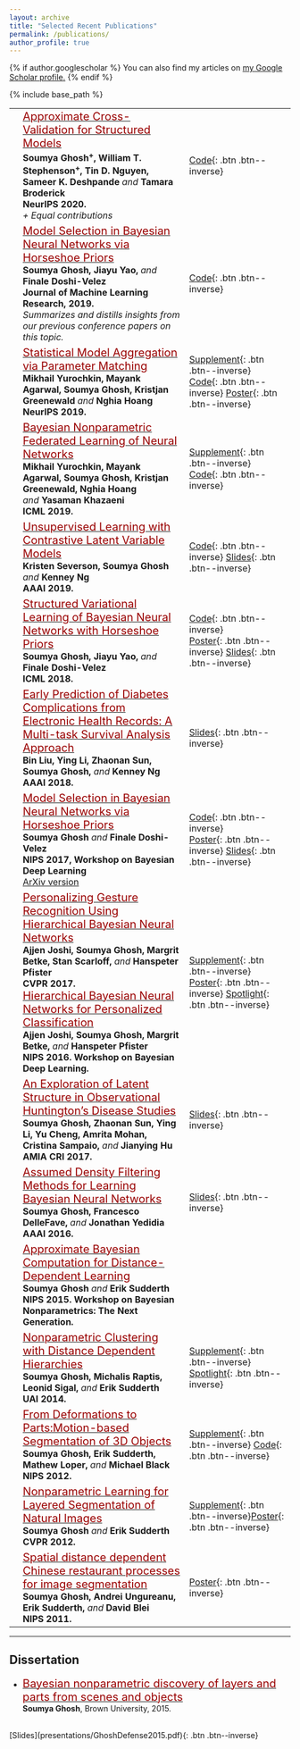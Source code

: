 ```yaml
---
layout: archive
title: "Selected Recent Publications"
permalink: /publications/
author_profile: true
---
```

{% if author.googlescholar %}
  You can also find my articles on <u><a href="{{author.googlescholar}}">my Google Scholar profile</a>.</u>
{% endif %}

{% include base_path %}

|        |          |        |
| :-------------: |:-------------| :------------ |
|    |  [<span style="color:rgb(153, 0, 0); font-size: 15pt"> Approximate Cross-Validation for Structured Models </span>](https://arxiv.org/abs/2006.12669)  <br> <span style="font-size: 12pt"> **Soumya Ghosh<sup>+</sup>, William T. Stephenson<sup>+</sup>, Tin D. Nguyen, Sameer K. Deshpande** *and* **Tamara Broderick** </span><br> <span style="font-size: 12pt"> **NeurIPS 2020.** <br>*+ Equal contributions*| [Code](https://github.com/SoumyaTGhosh/structured-infinitesimal-jackknife){: .btn .btn--inverse}|
|    |  [<span style="color:rgb(153, 0, 0); font-size: 15pt"> Model Selection in Bayesian Neural Networks via Horseshoe Priors  </span>](http://jmlr.org/papers/v20/19-236.html)  <br> <span style="font-size: 12pt"> **Soumya Ghosh, Jiayu Yao,** *and* **Finale Doshi-Velez** </span><br> <span style="font-size: 12pt"> **Journal of Machine Learning Research, 2019.** <br>*Summarizes and distills insights from our previous conference papers on this topic.* | [Code](https://github.com/IBM/UQ360/tree/main/uq360/models/bayesian_neural_networks){: .btn .btn--inverse}|
|    |  [<span style="color:rgb(153, 0, 0); font-size: 15pt"> Statistical Model Aggregation via Parameter Matching </span>](https://papers.nips.cc/paper/9277-statistical-model-aggregation-via-parameter-matching.pdf)  <br> <span style="font-size: 12pt"> **Mikhail Yurochkin, Mayank Agarwal, Soumya Ghosh, Kristjan Greenewald** *and* **Nghia Hoang** </span><br> <span style="font-size: 12pt"> **NeurIPS 2019.** | [Supplement](https://papers.nips.cc/paper/9277-statistical-model-aggregation-via-parameter-matching){: .btn .btn--inverse} <br> [Code](https://github.com/IBM/SPAHM){: .btn .btn--inverse} [Poster](http://soumyaghosh.com/publications/presentations/SPAHM2019.pdf){: .btn .btn--inverse}|
|    |  [<span style="color:rgb(153, 0, 0); font-size: 15pt"> Bayesian Nonparametric Federated Learning of Neural Networks </span>](http://proceedings.mlr.press/v97/yurochkin19a/yurochkin19a.pdf)  <br> <span style="font-size: 12pt"> **Mikhail Yurochkin, Mayank Agarwal, Soumya Ghosh, Kristjan Greenewald, Nghia Hoang** <br> *and* **Yasaman Khazaeni** </span><br> <span style="font-size: 12pt"> **ICML 2019.** | [Supplement](http://proceedings.mlr.press/v97/yurochkin19a/yurochkin19a-supp.pdf){: .btn .btn--inverse} <br> [Code](https://github.com/IBM/probabilistic-federated-neural-matching){: .btn .btn--inverse} |
|    |  [<span style="color:rgb(153, 0, 0); font-size: 15pt"> Unsupervised Learning with Contrastive Latent Variable Models </span>](https://arxiv.org/pdf/1811.06094.pdf)  <br> <span style="font-size: 12pt"> **Kristen Severson, Soumya Ghosh** *and* **Kenney Ng** </span><br> <span style="font-size: 12pt"> **AAAI 2019.** | [Code](https://github.com/kseverso/contrastive-LVM){: .btn .btn--inverse} [Slides](https://kseverso.github.io/pdfs/Severson_Presentation.pdf){: .btn .btn--inverse}  |
|    |  [<span style="color:rgb(153, 0, 0); font-size: 15pt"> Structured Variational Learning of Bayesian Neural Networks with Horseshoe Priors </span>](http://proceedings.mlr.press/v80/ghosh18a.html)  <br> <span style="font-size: 12pt"> **Soumya Ghosh, Jiayu Yao,** *and* **Finale Doshi-Velez** </span><br> <span style="font-size: 12pt"> **ICML 2018.** | [Code](https://github.com/IBM/UQ360/tree/main/uq360/models/bayesian_neural_networks){: .btn .btn--inverse}<br> [Poster](presentations/GhoshICML2018.pdf){: .btn .btn--inverse} [Slides](presentations/GhoshICML2018_talk.pdf){: .btn .btn--inverse}  |
|    | [<span style="color:rgb(153, 0, 0); font-size: 15pt"> Early Prediction of Diabetes Complications from Electronic Health Records: A Multi-task Survival Analysis Approach  </span>](papers/HargGhosh18AAAI.pdf)  <br> <span style="font-size: 12pt"> **Bin Liu, Ying Li, Zhaonan Sun, Soumya Ghosh,** *and* **Kenney Ng** </span><br> <span style="font-size: 12pt"> **AAAI 2018.** | [Slides](presentations/LiuAAAISlides2018.pdf){: .btn .btn--inverse} |
|  | [<span style="color:rgb(153, 0, 0); font-size: 15pt"> Model Selection in Bayesian Neural Networks via Horseshoe Priors </span>](http://bayesiandeeplearning.org/2017/papers/42.pdf)<br> <span style="font-size: 12pt"> **Soumya Ghosh** *and* **Finale Doshi-Velez**</span> <br> <span style="font-size: 12pt"> **NIPS 2017, Workshop on Bayesian Deep Learning** </span> <br> [ArXiv version](https://arxiv.org/pdf/1705.10388.pdf) |   [Code](https://github.com/dtak/hs-bnn-public/){: .btn .btn--inverse}<br> [Poster](presentations/GhoshNIPSW2017.pdf){: .btn .btn--inverse} [Slides](""){: .btn .btn--inverse}  |
|  | [<span style="color:rgb(153, 0, 0); font-size: 15pt"> Personalizing Gesture Recognition Using Hierarchical Bayesian Neural Networks</span>](papers/JoshiGhosh17CVPR.pdf)    <br> <span style="font-size: 12pt"> **Ajjen Joshi, Soumya Ghosh, Margrit Betke, Stan Scarloff,** *and* **Hanspeter Pfister**</span><br> <span style="font-size: 12pt"> **CVPR 2017.** </span> <br>[<span style="color:rgb(153, 0, 0); font-size: 15pt"> Hierarchical Bayesian Neural Networks for Personalized Classification</span>](papers/JoshiGhosh16NIPSW.pdf)<br> <span style="font-size: 12pt">**Ajjen Joshi, Soumya Ghosh, Margrit Betke,** *and* **Hanspeter Pfister**</span>   <br> <span style="font-size: 12pt"> **NIPS 2016. Workshop on Bayesian Deep Learning.** </span>|  [Supplement](http://cs-people.bu.edu/ajjendj/documents/AjjenJoshiCVPR2017_Supplement.pdf){: .btn .btn--inverse}<br> [Poster](http://cs-people.bu.edu/ajjendj/documents/AjjenJoshiNIPSW2016_Poster.pdf){: .btn .btn--inverse} [Spotlight](http://cs-people.bu.edu/ajjendj/documents/AjjenJoshiNIPSW2016_Spotlight.pdf){: .btn .btn--inverse}<br> <span style="font-size: 12pt">|
|  | [<span style="color:rgb(153, 0, 0); font-size: 15pt"> An Exploration of Latent Structure in Observational Huntington’s Disease Studies </span>](papers/Ghosh17AMIAJS.pdf) <br> <span style="font-size: 12pt"> **Soumya Ghosh, Zhaonan Sun, Ying Li, Yu Cheng, Amrita Mohan, Cristina Sampaio,** *and* **Jianying Hu** </span><br> <span style="font-size: 12pt"> **AMIA CRI 2017.** </span>| [Slides](presentations/GhoshAMIA2017.pdf){: .btn .btn--inverse} |
|  | [<span style="color:rgb(153, 0, 0); font-size: 15pt"> Assumed Density Filtering Methods for Learning Bayesian Neural Networks </span>](https://www.aaai.org/ocs/index.php/AAAI/AAAI16/paper/view/12391)<br> <span style="font-size: 12pt"> **Soumya Ghosh, Francesco DelleFave,** *and* **Jonathan Yedidia** </span> <br> <span style="font-size: 12pt"> **AAAI 2016.** </span> | [Slides](presentations/DelleFave_AAAI2016.pdf){: .btn .btn--inverse} |
|  | [<span style="color:rgb(153, 0, 0); font-size: 15pt"> Approximate Bayesian Computation for Distance-Dependent Learning </span>](papers/GhoshSudderth15NipsW.pdf)<br> <span style="font-size: 12pt"> **Soumya Ghosh** *and* **Erik Sudderth** </span> <br> <span style="font-size: 12pt"> **NIPS 2015. Workshop on Bayesian Nonparametrics: The Next Generation.** </span> |  |
|  | [<span style="color:rgb(153, 0, 0); font-size: 15pt"> Nonparametric Clustering with Distance Dependent Hierarchies </span>](papers/GhoshRaptisSigalSudderth14UAI.pdf) <br> <span style="font-size: 12pt"> **Soumya Ghosh, Michalis Raptis, Leonid Sigal,** *and* **Erik Sudderth** </span> <br> <span style="font-size: 12pt"> **UAI 2014.** </span>| [Supplement](papers/Ghosh14UAISupplement.pdf){: .btn .btn--inverse} [Spotlight](papers/Ghosh14UAISpotlight.pdf){: .btn .btn--inverse}|
|  | [<span style="color:rgb(153, 0, 0); font-size: 15pt"> From Deformations to Parts:Motion-based Segmentation of 3D Objects </span>](papers/GhoshSudderthLoperBlack12NIPS.pdf) <br> <span style="font-size: 12pt"> **Soumya Ghosh, Erik Sudderth, Mathew Loper,** *and* **Michael Black** </span> <br> <span style="font-size: 12pt"> **NIPS 2012.** </span>| [Supplement](papers/GhoshSudderthLoperBlack12NIPS.pdf){: .btn .btn--inverse} [Code](https://github.com/SoumyaTGhosh/ddcrpMeshSeg){: .btn .btn--inverse}<br> |
|  | [<span style="color:rgb(153, 0, 0); font-size: 15pt"> Nonparametric Learning for Layered Segmentation of Natural Images  </span>](papers/GhoshSudderth12CVPR.pdf) <br> <span style="font-size: 12pt"> **Soumya Ghosh** *and* **Erik Sudderth** </span> <br> <span style="font-size: 12pt"> **CVPR 2012.** </span>| [Supplement](papers/GhoshSudderth12CVPR-supplement.pdf){: .btn .btn--inverse}[Poster](presentations/GhoshCVPR2012.pdf){: .btn .btn--inverse} |
|  | [<span style="color:rgb(153, 0, 0); font-size: 15pt"> Spatial distance dependent Chinese restaurant processes for image segmentation  </span>](papers/Ghosh11NIPS.pdf) <br> <span style="font-size: 12pt"> **Soumya Ghosh, Andrei Ungureanu, Erik Sudderth,** *and* **David Blei** </span> <br> <span style="font-size: 12pt"> **NIPS 2011.** </span> | [Poster](presentations/GhoshNeurIPS2011.pdf){: .btn .btn--inverse} |

***
## Dissertation
* [<span style="color:rgb(153, 0, 0); font-size: 15pt"> Bayesian nonparametric discovery of layers and parts from scenes and objects </span>](papers/Dissertation_2015.pdf)<br> **Soumya Ghosh**, Brown University, 2015.
<br>
[Slides](presentations/GhoshDefense2015.pdf){: .btn .btn--inverse}
